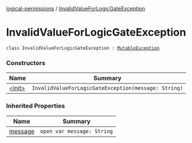 [logical-permissions](../index.md) / [InvalidValueForLogicGateException](.)

# InvalidValueForLogicGateException

`class InvalidValueForLogicGateException : `[`MutableException`](../-mutable-exception/index.md)

### Constructors

| Name | Summary |
|---|---|
| [&lt;init&gt;](-init-.md) | `InvalidValueForLogicGateException(message: String)` |

### Inherited Properties

| Name | Summary |
|---|---|
| [message](../-mutable-exception/message.md) | `open var message: String` |
